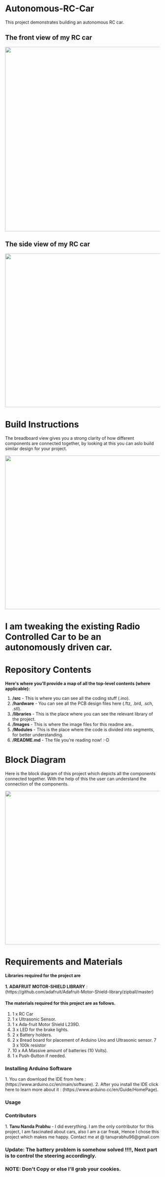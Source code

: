 # Autonomous-RC-Car
This project demonstrates building an autonomous RC car.
<h2>The front view of my RC car</h2>
<img src="Images/Img1.jpg"  width="800" height="600">
<h2> The side view of my RC car</h2>
 <img src="Images/Img2.jpg"  width="800" height="500">
 
 # Build Instructions
 
 The breadboard view gives you a strong clarity of how different components are connected together, by looking at this you can aslo build similar design for your project.
 
 <img src="Images/Fritzing1_bb.jpg"  width="800" height="500">

# I am tweaking the existing Radio Controlled Car to be an autonomously driven car.
# Repository Contents
__Here's where you'll provide a map of all the top-level contents (where applicable):__
1. __/src__ - This is where you can see all the coding stuff (.ino).
2. __/hardware__ - You can see all  the PCB design files here (.ftz, .brd, .sch, .stl).
3. __/libraries__ - This is the place where you can see the relevant library of the project.
4. __/Images__ - This is where the image files for this readme are..
5. __/Modules__ - This is the place where the code is divided into segments, for better understanding.
6. __/README.md__ - The file you're reading now! :-D

# Block Diagram

Here is the block diagram of this project which depicts all the components connected together. With the help of this the user can understand the connection of the components.

 <img src="Images/Block_Diagram.jpg"  width="800" height="500">


# Requirements and Materials
<h4> Libraries required for the project are </h4>
 <b>1. ADAFRUIT MOTOR-SHIELD LIBRARY</b> : (https://github.com/adafruit/Adafruit-Motor-Shield-library/zipball/master)

<h4> The materials required for this project are as follows.</h2>

1. 1 x RC Car
2. 1 x Ultrasonic Sensor.
3. 1 x Ada-fruit Motor Shield L239D. 
4. 3 x LED for the brake lights.
5. 2 x Battery holders.
6. 2 x Bread board for placement of Arduino Uno and Ultrasonic sensor.
7  3 x 100k resistor
8. 10 x AA Massive amount of batteries (10 Volts).
9. 1 x Push-Button if needed.
<h3> Installing Arduino Software </h3>
1. You can download the IDE from here : (https://www.arduino.cc/en/main/software).
2. After you install the IDE click here to learn more about it : (https://www.arduino.cc/en/Guide/HomePage).

<h3> Usage </h3>


<h3> Contributors </h3>
1. <b>Tanu Nanda Prabhu</b> - I did everything. I am the only contributor for this project, I am fascinated about cars, also I am a car freak, Hence I chose this project which makes me happy. Contact me at @ tanuprabhu96@gmail.com

<h3>Update: The battery problem is somehow solved !!!!, Next part is to control the steering accordingly.</h3>

<h3>NOTE: Don't Copy or else I'll grab your cookies.</h3>

